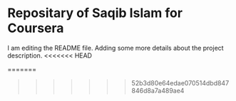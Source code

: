 # Repositary of Saqib Islam for Coursera

I am editing the README file. Adding some more details about the project description.
<<<<<<< HEAD

=======
>>>>>>> 52b3d80e64edae070514dbd847846d8a7a489ae4
